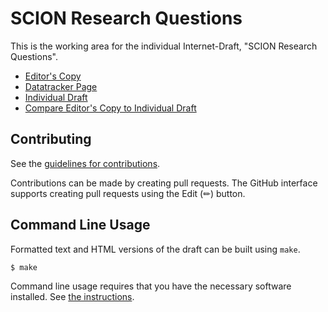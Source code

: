 # SCION Research Questions

This is the working area for the individual Internet-Draft, "SCION Research Questions".

* [Editor's Copy](https://scionassociation.github.io/scion-research_I-D/#go.draft-meynell-panrg-scion-research-questions.html)
* [Datatracker Page](https://datatracker.ietf.org/doc/draft-meynell-panrg-scion-research-questions)
* [Individual Draft](https://datatracker.ietf.org/doc/html/draft-meynell-panrg-scion-research-questions)
* [Compare Editor's Copy to Individual Draft](https://scionassociation.github.io/scion-research_I-D/#go.draft-meynell-panrg-scion-research-questions.diff)


## Contributing

See the
[guidelines for contributions](https://github.com/scionassociation/scion-research_I-D/blob/main/CONTRIBUTING.md).

Contributions can be made by creating pull requests.
The GitHub interface supports creating pull requests using the Edit (✏) button.


## Command Line Usage

Formatted text and HTML versions of the draft can be built using `make`.

```sh
$ make
```

Command line usage requires that you have the necessary software installed.  See
[the instructions](https://github.com/martinthomson/i-d-template/blob/main/doc/SETUP.md).

